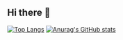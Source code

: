 ## Hi there 👋




[![Top Langs](https://github-readme-stats.vercel.app/api/top-langs/?username=DecidedCard)](https://github.com/anuraghazra/github-readme-stats)
[![Anurag's GitHub stats](https://github-readme-stats.vercel.app/api?username=DecidedCard)](https://github.com/anuraghazra/github-readme-stats)


<!--
**DecidedCard/DecidedCard** is a ✨ _special_ ✨ repository because its `README.md` (this file) appears on your GitHub profile.

Here are some ideas to get you started:

- 🔭 I’m currently working on ...
- 🌱 I’m currently learning ...
- 👯 I’m looking to collaborate on ...
- 🤔 I’m looking for help with ...
- 💬 Ask me about ...
- 📫 How to reach me: ...
- 😄 Pronouns: ...
- ⚡ Fun fact: ...
-->
